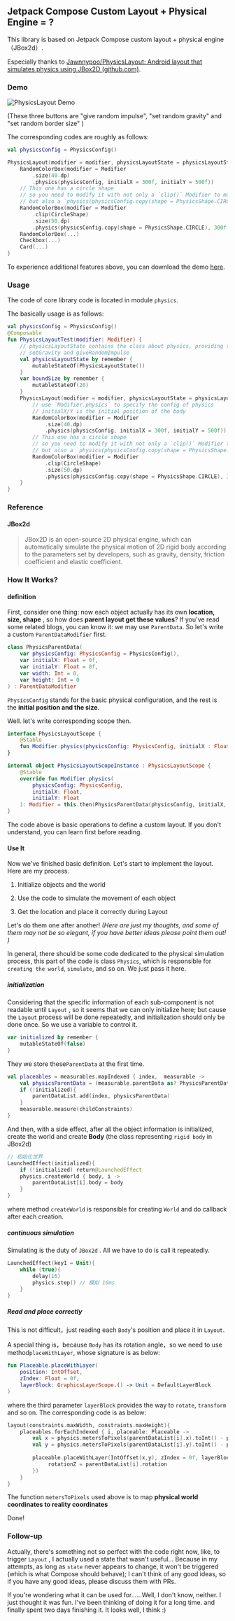 ## Jetpack Compose Custom Layout + Physical Engine = ?

This library is based on Jetpack Compose custom layout  +  physical engine（JBox2d）.

Especially thanks to [Jawnnypoo/PhysicsLayout: Android layout that simulates physics using JBox2D (github.com)](https://github.com/Jawnnypoo/PhysicsLayout).



### Demo



![PhysicsLayout Demo](screen_shot.gif)

(These three buttons are "give random impulse", "set random gravity" and "set random border size" )

The corresponding codes are roughly as follows:


```kotlin
val physicsConfig = PhysicsConfig()

PhysicsLayout(modifier = modifier, physicsLayoutState = physicsLayoutState, boundSize = boundSize.toFloat()) {
    RandomColorBox(modifier = Modifier
        .size(40.dp)
        .physics(physicsConfig, initialX = 300f, initialY = 500f))
    // This one has a circle shape
    // so you need to modify it with not only a `clip()` Modifier to make it "looks like" a circle
    // but also a `physics(physicsConfig.copy(shape = PhysicsShape.CIRCLE)` Modifier to create a circle Body
    RandomColorBox(modifier = Modifier
        .clip(CircleShape)
        .size(50.dp)
        .physics(physicsConfig.copy(shape = PhysicsShape.CIRCLE), 300f, 1000f))
    RandomColorBox(...)
    Checkbox(...)
    Card(...)
}
```

To experience additional features above, you can download the demo [here](demo.apk).



### Usage

The code of core library code is  located in module `physics`. 

The basically usage is as follows:


```kotlin
val physicsConfig = PhysicsConfig()
@Composable
fun PhysicsLayoutTest(modifier: Modifier) {
    // physicsLayoutState contains the class about physics, providing two methods
    // setGravity and giveRandomImpulse
    val physicsLayoutState by remember {
        mutableStateOf(PhysicsLayoutState())
    }
    var boundSize by remember {
        mutableStateOf(20)
    }
    PhysicsLayout(modifier = modifier, physicsLayoutState = physicsLayoutState, boundSize = boundSize.toFloat()) {
        // use `Modifier.physics` to specify the config of physics
        // initialX/Y is the initial position of the body
        RandomColorBox(modifier = Modifier
            .size(40.dp)
            .physics(physicsConfig, initialX = 300f, initialY = 500f))
        // This one has a circle shape
        // so you need to modify it with not only a `clip()` Modifier to make it "looks like" a circle
        // but also a `physics(physicsConfig.copy(shape = PhysicsShape.CIRCLE)` Modifier to create a circle Body
        RandomColorBox(modifier = Modifier
            .clip(CircleShape)
            .size(50.dp)
            .physics(physicsConfig.copy(shape = PhysicsShape.CIRCLE), 300f, 1000f))
    }
}
```



### Reference

#### JBox2d

> JBox2D is an open-source 2D physical engine, which can automatically simulate the physical motion of 2D rigid body according to the parameters set by developers, such as gravity, density, friction coefficient and elastic coefficient.



### How It Works?

#### definition

First, consider one thing: now each object actually has its own **location, size, shape** , so how does **parent layout get these values**?  If you've read some related blogs,  you can know it:  we may use `ParentData`.  So let's write a custom `ParentDataModifier` first.


```kotlin
class PhysicsParentData(
    var physicsConfig: PhysicsConfig = PhysicsConfig(),
    var initialX: Float = 0f,
    var initialY: Float = 0f,
    var width: Int = 0,
    var height: Int = 0
) : ParentDataModifier
```

`PhysicsConfig` stands for the basic physical configuration, and the rest is the **initial position and the  size**.



Well. let's write corresponding scope then.


```kotlin
interface PhysicsLayoutScope {
    @Stable
    fun Modifier.physics(physicsConfig: PhysicsConfig, initialX : Float = 0f, initialY : Float = 0f) : Modifier
}

internal object PhysicsLayoutScopeInstance : PhysicsLayoutScope {
    @Stable
    override fun Modifier.physics(
        physicsConfig: PhysicsConfig,
        initialX: Float,
        initialY: Float
    ): Modifier = this.then(PhysicsParentData(physicsConfig, initialX, initialY))
}
```

The code above is basic operations to define a custom layout. If you don't understand, you can learn first before reading.



#### Use It

Now we've finished basic definition.  Let's start to implement the layout. Here are my process.

1. Initialize objects and the world

2. Use the code to simulate the movement of each object
3. Get the location and place it correctly during Layout

Let's do them one after another! *(Here are just my thoughts, and some of them may not be so elegant, if you have better ideas please point them out! )*

In general, there should be some code dedicated to the physical simulation process, this part of the code is class `Physics`, which is responsible for `creating the world`, `simulate`, and so on. We just pass it here.



##### initialization

Considering that the specific information of each sub-component is not readable until `Layout`  , so it seems that we can only initialize here; but cause the `Layout` process will be done repeatedly, and initialization should only be done once. So we use a variable to control it.


```kotlin
var initialized by remember {
    mutableStateOf(false)
}
```

They we store these`ParentData` at the first time.


```kotlin
val placeables = measurables.mapIndexed { index,  measurable ->
    val physicsParentData = (measurable.parentData as? PhysicsParentData) ?: PhysicsParentData()
    if (!initialized){
        parentDataList.add(index, physicsParentData)
    }
    measurable.measure(childConstraints)
}
```

And then, with a side effect, after all the object information is initialized, create the world and create **Body** (the class representing `rigid body` in JBox2d)


```kotlin
// 初始化世界
LaunchedEffect(initialized){
    if (!initialized) return@LaunchedEffect
    physics.createWorld { body, i ->
        parentDataList[i].body = body
    }
}
```

where method `createWorld` is responsible for creating `World` and  do callback after each creation.



##### continuous simulation

Simulating is the duty of `JBox2d` . All we have to do is call it repeatedly. 


```kotlin
LaunchedEffect(key1 = Unit){
    while (true){
        delay(16)
        physics.step() // 模拟 16ms
    }
}
```



##### Read and place correctly

This is not difficult，just reading each `Body`'s position and place it in `Layout`. 

A special thing is，because `Body` has its rotation angle，so we need to use method`placeWithLayer`, whose signature is as below:


```kotlin
fun Placeable.placeWithLayer(
    position: IntOffset,
    zIndex: Float = 0f,
    layerBlock: GraphicsLayerScope.() -> Unit = DefaultLayerBlock
)
```

where the third parameter `layerBlock` provides the way to `rotate`, `transform` and so on. The corresponding code is as below:


```kotlin
layout(constraints.maxWidth, constraints.maxHeight){
    placeables.forEachIndexed { i, placeable: Placeable ->
        val x = physics.metersToPixels(parentDataList[i].x).toInt() - placeable.width / 2
        val y = physics.metersToPixels(parentDataList[i].y).toInt() - placeable.height / 2
          
        placeable.placeWithLayer(IntOffset(x,y), zIndex = 0f, layerBlock = {
             rotationZ = parentDataList[i].rotation
        })
    }
}
```

The function `metersToPixels` used above is to map **physical world coordinates to reality coordinates**

Done!





### Follow-up

Actually, there's something not so perfect with the code right now, like, to trigger `Layout` , I actually used a state that wasn't useful... Because in my attempts, as long as `state` never appears to change, it won't be triggered (which is what Compose should behave); I can't think of any good ideas, so  if you have any good ideas, please discuss them with PRs.

If you're wondering what it can be used for......Well, I don't know, neither. I just thought it was fun. I've been thinking of doing it for a long time. and finally spent two days finishing it. It looks well, I think :)
